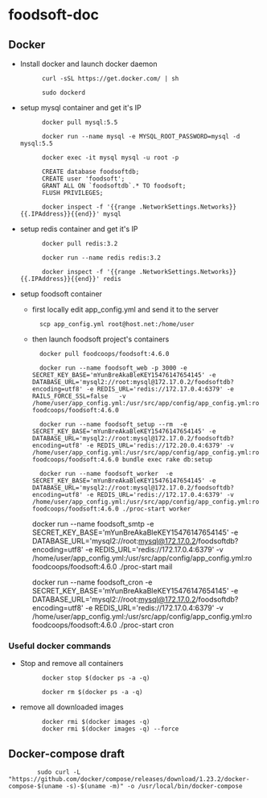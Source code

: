 # foodsoft-doc
## Docker

- Install docker and launch docker daemon

			curl -sSL https://get.docker.com/ | sh
		
			sudo dockerd

- setup mysql container and get it's IP

			docker pull mysql:5.5

			docker run --name mysql -e MYSQL_ROOT_PASSWORD=mysql -d mysql:5.5

			docker exec -it mysql mysql -u root -p

			CREATE database foodsoftdb;
            CREATE user 'foodsoft';			
            GRANT ALL ON `foodsoftdb`.* TO foodsoft;
			FLUSH PRIVILEGES;

			docker inspect -f '{{range .NetworkSettings.Networks}}{{.IPAddress}}{{end}}' mysql

- setup redis container and get it's IP

			docker pull redis:3.2

			docker run --name redis redis:3.2

			docker inspect -f '{{range .NetworkSettings.Networks}}{{.IPAddress}}{{end}}' redis

- setup foodsoft container

    - first locally edit app_config.yml and send it to the server

			scp app_config.yml root@host.net:/home/user

    - then launch foodsoft project's containers

			docker pull foodcoops/foodsoft:4.6.0

			docker run --name foodsoft_web -p 3000 -e SECRET_KEY_BASE='mYunBreAkaBleKEY15476147654145' -e DATABASE_URL='mysql2://root:mysql@172.17.0.2/foodsoftdb?encoding=utf8' -e REDIS_URL='redis://172.17.0.4:6379' -e RAILS_FORCE_SSL=false   -v /home/user/app_config.yml:/usr/src/app/config/app_config.yml:ro   foodcoops/foodsoft:4.6.0

			docker run --name foodsoft_setup --rm  -e SECRET_KEY_BASE='mYunBreAkaBleKEY15476147654145' -e DATABASE_URL='mysql2://root:mysql@172.17.0.2/foodsoftdb?encoding=utf8' -e REDIS_URL='redis://172.20.0.4:6379' -v /home/user/app_config.yml:/usr/src/app/config/app_config.yml:ro   foodcoops/foodsoft:4.6.0 bundle exec rake db:setup

            docker run --name foodsoft_worker  -e SECRET_KEY_BASE='mYunBreAkaBleKEY15476147654145' -e DATABASE_URL='mysql2://root:mysql@172.17.0.2/foodsoftdb?encoding=utf8' -e REDIS_URL='redis://172.17.0.4:6379' -v /home/user/app_config.yml:/usr/src/app/config/app_config.yml:ro   foodcoops/foodsoft:4.6.0 ./proc-start worker
	    
		docker run --name foodsoft_smtp -e SECRET_KEY_BASE='mYunBreAkaBleKEY15476147654145' -e DATABASE_URL='mysql2://root:mysql@172.17.0.2/foodsoftdb?encoding=utf8' -e REDIS_URL='redis://172.17.0.4:6379' -v /home/user/app_config.yml:/usr/src/app/config/app_config.yml:ro   foodcoops/foodsoft:4.6.0 ./proc-start mail
	    
		docker run --name foodsoft_cron -e SECRET_KEY_BASE='mYunBreAkaBleKEY15476147654145' -e DATABASE_URL='mysql2://root:mysql@172.17.0.2/foodsoftdb?encoding=utf8' -e REDIS_URL='redis://172.17.0.4:6379' -v /home/user/app_config.yml:/usr/src/app/config/app_config.yml:ro   foodcoops/foodsoft:4.6.0 ./proc-start cron

### Useful docker commands

- Stop and remove all containers

            docker stop $(docker ps -a -q)

            docker rm $(docker ps -a -q)

- remove all downloaded images

            docker rmi $(docker images -q)
            docker rmi $(docker images -q) --force

## Docker-compose draft

            sudo curl -L "https://github.com/docker/compose/releases/download/1.23.2/docker-compose-$(uname -s)-$(uname -m)" -o /usr/local/bin/docker-compose

